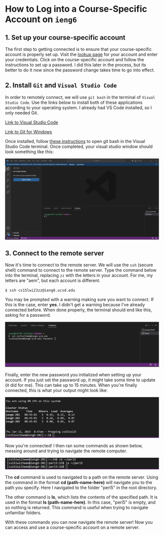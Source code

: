 # How to Log into a Course-Specific Account on `ieng6`

## 1. Set up your course-specific account
The first step to getting connected is to ensure that your course-specific account is properly set up. Visit the [lookup page](https://sdacs.ucsd.edu/~icc/index.php) for your account and enter your credentials. Click on the course-specific account and follow the instructions to set up a password. I did this later in the process, but its better to do it now since the password change takes time to go into effect.

## 2. Install `Git` and `Visual Studio Code`
In order to remotely connect, we will use `git bash` in the terminal of `Visual Studio Code`. Use the links below to install both of these applications according to your operating system. I already had VS Code installed, so I only needed Git. 

[Link to Visual Studio Code](https://code.visualstudio.com/)

[Link to Git for Windows](https://gitforwindows.org/)

Once installed, follow [these instructions](https://stackoverflow.com/a/50527994) to open git bash in the Visual Studio Code terminal. Once completed, your visual studio window should look something like this:

![Image](Screenshot_20230112_092822.png)

## 3. Connect to the remote server
Now it's time to connect to the remote server. We will use the `ssh` (secure shell) command to connect to the remote server. Type the command below into the terminal, replacing `zz` with the letters in your account. For me, my letters are "aem", but each account is different.

`$ ssh cs15lwi23zz@ieng6.ucsd.edu`

You may be prompted with a warning making sure you want to connect. If this is the case, enter **yes**. I didn't get a warning because I've already connected before. When done properly, the terminal should end like this, asking for a password.

![Image](Screenshot_20230112_094241.png)

Finally, enter the new password you initialized when setting up your account. If you just set the password up, it might take some time to update (it did for me). This can take up to 15 minutes. When you're finally connected, this is what your output might look like:

![Image](Screenshot_20230112_084834.png)

Now you're connected! I then ran some commands as shown below, messing around and trying to navigate the remote computer. 

![Image](edited_commands.png)

The **cd** command is used to navigated to a path on the remote server. Using the command in the format **cd (path-name-here)** will navigate you to the path you specify. Here I navigated to the folder "perl5" in the root directory.

The other command is **ls**, which lists the contents of the specified path. It is used in the format **ls (path-name-here)**. In this case, "perl5" is empty, and so nothing is returned. This command is useful when trying to navigate unfamiliar folders. 

With these commands you can now navigate the remote server! Now you can access and use a course-specific account on a remote server.
